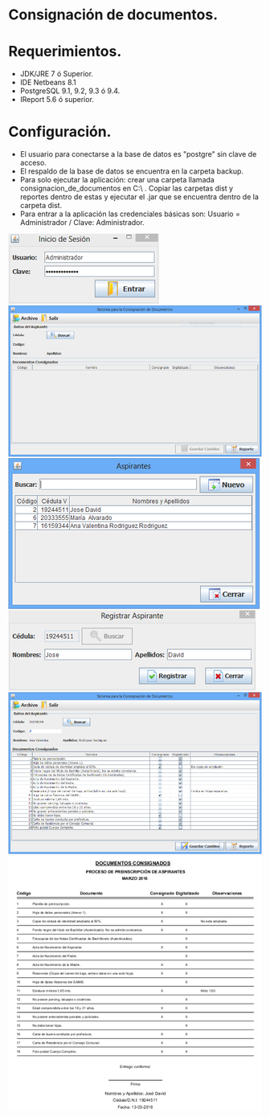 # Consignación de documentos.
# Requerimientos.

- JDK/JRE 7 ó Superior.
- IDE Netbeans 8.1
- PostgreSQL 9.1, 9.2, 9.3 ó 9.4.
- IReport 5.6 ó superior.

# Configuración.

- El usuario para conectarse a la base de datos es "postgre" sin clave de acceso.
- El respaldo de la base de datos se encuentra en la carpeta backup.
- Para solo ejecutar la aplicación: crear una carpeta llamada consignacion_de_documentos en C:\ . Copiar las carpetas dist y reportes dentro de estas y ejecutar el .jar que se encuentra dentro de la carpeta dist.
- Para entrar a la aplicación las credenciales básicas son: Usuario = Administrador / Clave: Administrador.

![ScreenShot](https://github.com/ingrichardavid/JAVA/blob/master/consignacion_de_documentos/imagenes_de_ejemplos/1.PNG)
![ScreenShot](https://github.com/ingrichardavid/JAVA/blob/master/consignacion_de_documentos/imagenes_de_ejemplos/2.PNG)
![ScreenShot](https://github.com/ingrichardavid/JAVA/blob/master/consignacion_de_documentos/imagenes_de_ejemplos/3.PNG)
![ScreenShot](https://github.com/ingrichardavid/JAVA/blob/master/consignacion_de_documentos/imagenes_de_ejemplos/4.PNG)
![ScreenShot](https://github.com/ingrichardavid/JAVA/blob/master/consignacion_de_documentos/imagenes_de_ejemplos/5.PNG)
![ScreenShot](https://github.com/ingrichardavid/JAVA/blob/master/consignacion_de_documentos/imagenes_de_ejemplos/6.PNG)
